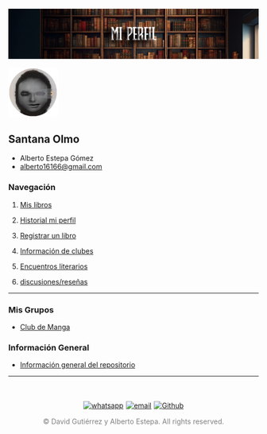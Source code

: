 ![Cabecera Mi Perfil](imagenes/Cabeceras/MiPerfil_Cabecera.jpg)

<img src="imagenes/FotoPerfilAlberto.png" alt="Foto de Perfil" width="100" >

## **Santana Olmo** 

- Alberto Estepa Gómez
- alberto16166@gmail.com


### Navegación
  1. [Mis libros](03_Libros/mis_libros.md)

  2. [Historial mi perfil](https://github.com/SantanaOlmo/ProyectoFinalEntornosPrivate/commits/usuario_SantanaOlmo)

  3. <a href="https://docs.google.com/forms/d/e/1FAIpQLSe7DZdqBgSqku0dTCAFIl6VhtBezWXjMu_E0ZwRBSoZ1RZNfQ/viewform" target="_blank">Registrar un libro</a>
  
  4. [Información de clubes](02_Clubes/README.md)

  5. [Encuentros literarios](01_Encuentros_Literarios\README.md)

 6. [discusiones/reseñas](https://github.com/SantanaOlmo/ProyectoFinalEntornosPrivate/discussions/3)
   


---

### Mis Grupos

- [Club de Manga](https://chat.whatsapp.com/JOM3QTtvIR7GE1xzbhzv9I)

### Información General
- [Información general del repositorio](README.md)


----
<div style="display: flex; justify-content: space-between; align-items: center; margin-left: 30%;margin-right: 30%;margin-top: 50px">
  <a href="https://wa.me/34644208608" target="_blank">
  <img src="imagenes/whatsapplogo.png" alt="whatsapp">
  </a>
  <a href="mailto:alberto16166@alumnos.ilerna.com" target="_blank">
  <img src="imagenes/emaillogopng.png" alt="email" >
  </a>
  <a href="https://github.com/SantanaOlmo" target="_blank">
  <img src="imagenes/githublogopng.png" alt="Github">
  </a>
</div>

<p style="text-align: center;color:grey; margin-top: 3%"> 
&copy David Gutiérrez y Alberto Estepa. All rights reserved.
</p>